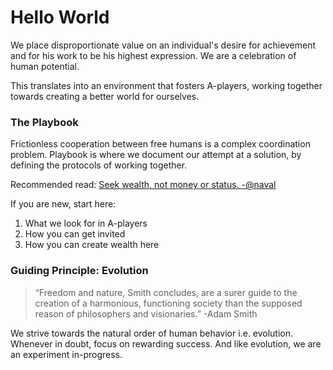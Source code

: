 # Hello World

We place disproportionate value on an individual's desire for achievement and for his work to be his highest expression. We are a celebration of human potential. 

This translates into an environment that fosters A-players, working together towards creating a better world for ourselves. 

### The Playbook

Frictionless cooperation between free humans is a complex coordination problem. Playbook is where we document our attempt at a solution, by defining the protocols of working together.

Recommended read: [Seek wealth, not money or status. -@naval](https://twitter.com/naval/status/1002103497725173760)

If you are new, start here:

1. What we look for in A-players
2. How you can get invited
3. How you can create wealth here

### Guiding Principle: Evolution

> “Freedom and nature, Smith concludes, are a surer guide to the creation of a harmonious, functioning society than the supposed reason of philosophers and visionaries.” -Adam Smith

We strive towards the natural order of human behavior i.e. evolution. Whenever in doubt, focus on rewarding success. And like evolution, we are an experiment in-progress.





